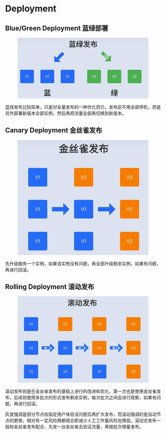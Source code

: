# Deployment

## **Blue/Green Deployment 蓝绿部署**

<figure><img src="../../.gitbook/assets/image (1).png" alt=""><figcaption></figcaption></figure>

蓝绿发布比较简单，只是对全量发布的一种优化而已，发布前不用全部停机，而是另外部署新版本全部实例，然后再把流量全部再切换到新版本。

## Canary Deployment 金丝雀发布 <a href="#h_501209052_2" id="h_501209052_2"></a>

<figure><img src="../../.gitbook/assets/image (3).png" alt=""><figcaption></figcaption></figure>

先升级服务一个实例，如果该实例没有问题，再全部升级剩余实例，如果有问题，再进行回滚。

## Rolling Deployment 滚动发布 <a href="#h-rolling-deployment-vs-canary-deployment" id="h-rolling-deployment-vs-canary-deployment"></a>

<figure><img src="../../.gitbook/assets/image (2).png" alt=""><figcaption></figcaption></figure>

滚动发布则是在金丝雀发布的基础上进行的改进和优化，第一次也是使用金丝雀发布，后续则使用多批次的形式发布剩余实例，每次批次之间会进行观察，如果有问题，再进行回滚。

灰度强调是部分节点给指定用户体验没问题后再扩大发布，而滚动强调的是自动节点的更换，相对有一定风险两都结合即减少人工工作量风险也降低。滚动式发布一般和金丝雀发布配合，先发一台金丝雀去验证流量，再按批次增量发布。

